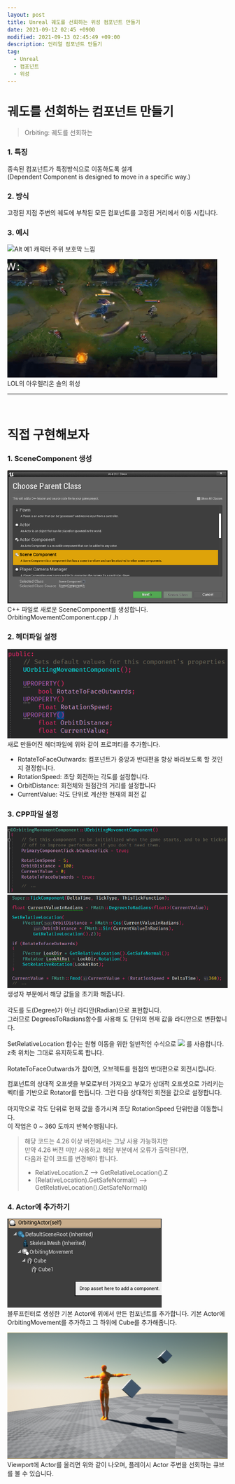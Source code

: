 ```yaml
---
layout: post
title: Unreal 궤도를 선회하는 위성 컴포넌트 만들기
date: 2021-09-12 02:45 +0900
modified: 2021-09-13 02:45:49 +09:00
description: 언리얼 컴포넌트 만들기
tag:
  - Unreal
  - 컴포넌트
  - 위성
---
```

# 궤도를 선회하는 컴포넌트 만들기
> Orbiting: 궤도를 선회하는

### 1. 특징
종속된 컴포넌트가 특정방식으로 이동하도록 설계   
(Dependent Component is designed to move in a specific way.)

### 2. 방식
고정된 지점 주변의 궤도에 부착된 모든 컴포넌트를 고정된 거리에서 이동 시킵니다.

### 3. 예시
![Alt 예1](../../assets/img/orbit/e1.gif)
캐릭터 주위 보호막 느낌

![Alt 예2](../../assets/img/orbit/e2.gif)<br>
LOL의 아우렐리온 솔의 위성
***
<br>


# 직접 구현해보자

### 1. SceneComponent 생성
![Alt 1](../../assets/img/orbit/0.png)
C++ 파일로 새로운 SceneComponent를 생성합니다.   
OrbitingMovementComponent.cpp /  .h

### 2. 헤더파일 설정
![Alt 2](../../assets/img/orbit/1.png)<br>
새로 만들어진 헤더파일에 위와 같이 프로퍼티를 추가합니다.   
- RotateToFaceOutwards: 컴포넌트가 중앙과 반대편을 항상 바라보도록 할 것인지 결정합니다.
- RotationSpeed: 초당 회전하는 각도를 설정합니다.
- OrbitDistance: 회전체와 원점간의 거리를 설정합니다
- CurrentValue: 각도 단위로 계산한 현재의 회전 값 

### 3. CPP파일 설정
![Alt 3](../../assets/img/orbit/2.png)
![Alt 4](../../assets/img/orbit/3.png)
생성자 부분에서 해당 값들을 초기화 해줍니다.
<br><br>
각도를 도(Degree)가 아닌 라디안(Radian)으로 표현합니다.   
그러므로 DegreesToRadians함수를 사용해 도 단위의 현재 값을 라디안으로 변환합니다.
<br><br>
SetRelativeLocation 함수는 원형 이동을 위한 일반적인 수식으로
<img src="https://render.githubusercontent.com/render/math?math=Pos(\theta) = cos(\theta), sin(\theta)"/> 를 사용합니다.   
z축 위치는 그대로 유지하도록 합니다.
<br><br>
RotateToFaceOutwards가 참이면, 오브젝트를 원점의 반대편으로 회전시킵니다.

컴포넌트의 상대적 오프셋을 부모로부터 가져오고 부모가 상대적 오프셋으로 가리키는 벡터를 기반으로 Rotator를 만듭니다.
그런 다음 상대적인 회전을 값으로 설정합니다.
<br><br>
마지막으로 각도 단위로 현재 값을 증가시켜 초당 RotationSpeed 단위만큼 이동합니다.   
이 작업은 0 ~ 360 도까지 반복수행됩니다.

> 해당 코드는 4.26 이상 버전에서는 그냥 사용 가능하지만   
> 만약 4.26 버전 미만 사용하고 해당 부분에서 오류가 출력된다면,   
> 다음과 같이 코드를 변경해야 합니다.
> - RelativeLocation.Z  —> GetRelativeLocation().Z
> - (RelativeLocation).GetSafeNormal() —> GetRelativeLocation().GetSafeNormal()

### 4. Actor에 추가하기
![Alt 5](../../assets/img/orbit/4.png)   
블루프린터로 생성한 기본 Actor에 위에서 만든 컴포넌트를 추가합니다.
기본 Actor에 OrbitingMovement를 추가하고 그 하위에 Cube를 추가해줍니다.

![Alt 6](../../assets/img/orbit/5.png)
Viewport에 Actor를 올리면 위와 같이 나오며, 플레이시 Actor 주변을 선회하는 큐브를 볼 수 있습니다.
